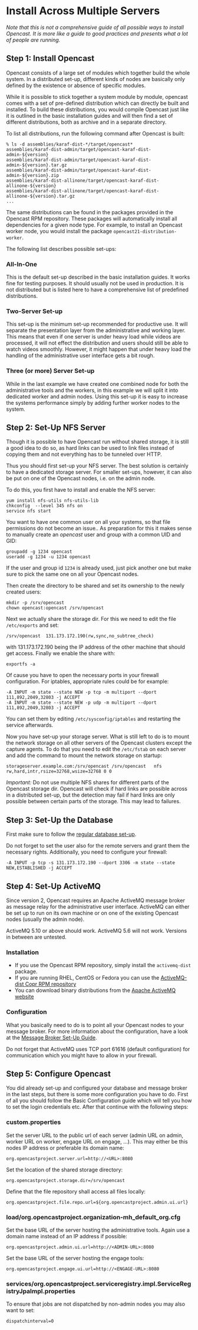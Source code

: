 Install Across Multiple Servers
===============================

*Note that this is not a comprehensive guide of all possible ways to install Opencast. It is more like a guide to good
practices and presents what a lot of people are running.*


Step 1: Install Opencast
--------------------------

Opencast consists of a large set of modules which together build the whole system. In a distributed set-up, different
kinds of nodes are basically only defined by the existence or absence of specific modules.

While it is possible to stick together a system module by module, opencast comes with a set of pre-defined distribution
which can directly be built and installed. To build these distributions, you would compile Opencast just like it is
outlined in the basic installation guides and will then find a set of different distributions, both as archive and in a
separate directory.

To list all distributions, run the following command after Opencast is built:

    % ls -d assemblies/karaf-dist-*/target/opencast*
    assemblies/karaf-dist-admin/target/opencast-karaf-dist-admin-${version}
    assemblies/karaf-dist-admin/target/opencast-karaf-dist-admin-${version}.tar.gz
    assemblies/karaf-dist-admin/target/opencast-karaf-dist-admin-${version}.zip
    assemblies/karaf-dist-allinone/target/opencast-karaf-dist-allinone-${version}
    assemblies/karaf-dist-allinone/target/opencast-karaf-dist-allinone-${version}.tar.gz
    ...


The same distributions can be found in the packages provided in the Opencast RPM repository.  These packages will
automatically install all dependencies for a given node type. For example, to install an Opencast worker node, you would
install the package `opencast21-distribution-worker`.

The following list describes possible set-ups:

### All-In-One

This is the default set-up described in the basic installation guides. It works fine for testing purposes. It should
usually not be used in production. It is not distributed but is listed here to have a comprehensive list of predefined
distributions.


### Two-Server Set-up

This set-up is the minimum set-up recommended for productive use. It will separate the presentation layer from the
administrative and working layer. This means that even if one server is under heavy load while videos are processed, it
will not effect the distribution and users should still be able to watch videos smoothly. However, it might happen that
under heavy load the handling of the administrative user interface gets a bit rough.


### Three (or more) Server Set-up

While in the last example we have created one combined node for both the administrative tools and the workers, in this
example we will split it into dedicated worker and admin nodes. Using this set-up it is easy to increase the systems
performance simply by adding further worker nodes to the system.



Step 2: Set-Up NFS Server
-------------------------

Though it is possible to have Opencast run without shared storage, it is still a good idea to do so, as hard links can
be used to link files instead of copying them and not everything has to be tunneled over HTTP.

Thus you should first set-up your NFS server. The best solution is certainly to have a dedicated storage server. For
smaller set-ups, however, it can also be put on one of the Opencast nodes, i.e. on the admin node.

To do this, you first have to install and enable the NFS server:

    yum install nfs-utils nfs-utils-lib
    chkconfig  --level 345 nfs on
    service nfs start

You want to have one common user on all your systems, so that file permissions do not become an issue.. As preparation
for this it makes sense to manually create an *opencast* user and group with a common UID and GID:

    groupadd -g 1234 opencast
    useradd -g 1234 -u 1234 opencast

If the user and group id `1234` is already used, just pick another one but make sure to pick the same one on all your
Opencast nodes.

Then create the directory to be shared and set its ownership to the newly created users:

    mkdir -p /srv/opencast
    chown opencast:opencast /srv/opencast

Next we actually share the storage dir. For this we need to edit the file `/etc/exports` and set:

    /srv/opencast  131.173.172.190(rw,sync,no_subtree_check)

with 131.173.172.190 being the IP address of the other machine that should get access. Finally we enable the share with:

    exportfs -a

Of cause you have to open the necessary ports in your firewall configuration.  For iptables, appropriate rules could be
for example:

    -A INPUT -m state --state NEW -p tcp -m multiport --dport 111,892,2049,32803 -j ACCEPT
    -A INPUT -m state --state NEW -p udp -m multiport --dport 111,892,2049,32803 -j ACCEPT

You can set them by editing `/etc/sysconfig/iptables` and restarting the service afterwards.

Now you have set-up your storage server. What is still left to do is to mount the network storage on all other servers
of the Opencast clusters except the capture agents. To do that you need to edit the `/etc/fstab` on each server and add
the command to mount the network storage on startup:

    storageserver.example.com:/srv/opencast /srv/opencast   nfs rw,hard,intr,rsize=32768,wsize=32768 0 0

*Important:* Do not use multiple NFS shares for different parts of the Opencast storage dir. Opencast will check if
hard links are possible across in a distributed set-up, but the detection may fail if hard links are only possible
between certain parts of the storage. This may lead to failures.



Step 3: Set-Up the Database
---------------------------

First make sure to follow the [regular database set-up](../configuration/database.md).

Do not forget to set the user also for the remote servers and grant them the necessary rights. Additionally, you need to
configure your firewall:

    -A INPUT -p tcp -s 131.173.172.190 --dport 3306 -m state --state NEW,ESTABLISHED -j ACCEPT



Step 4: Set-Up ActiveMQ
-----------------------

Since version 2, Opencast requires an Apache ActiveMQ message broker as message relay for the administrative user
interface. ActiveMQ can either be set up to run on its own machine or on one of the existing Opencast nodes (usually the
admin node).

ActiveMQ 5.10 or above should work. ActiveMQ 5.6 will not work. Versions in between are untested.


### Installation

 - If you use the Opencast RPM repository, simply install the `activemq-dist` package.
 - If you are running RHEL, CentOS or Fedora you can use the [ActiveMQ-dist Copr RPM repository
   ](https://copr.fedoraproject.org/coprs/lkiesow/apache-activemq-dist/)
 - You can download binary distributions from the [Apache ActiveMQ website](http://activemq.apache.org/download.html)


### Configuration

What you basically need to do is to point all your Opencast nodes to your message broker. For more information about
the configuration, have a look at the [Message Broker Set-Up Guide](../configuration/message-broker.md).

Do not forget that ActiveMQ uses TCP port 61616 (default configuration) for communication which you might have to allow
in your firewall.


Step 5: Configure Opencast
----------------------------

You did already set-up and configured your database and message broker in the last steps, but there is some more
configuration you have to do. First of all you should follow the Basic Configuration guide which will tell you how to
set the login credentials etc. After that continue with the following steps:

### custom.properties

Set the server URL to the public url of each server (admin URL on admin, worker URL on worker, engage URL on engage, …).
This may either be this nodes IP address or preferable its domain name:

    org.opencastproject.server.url=http://<URL>:8080

Set the location of the shared storage directory:

    org.opencastproject.storage.dir=/srv/opencast

Define that the file repository shall access all files locally:

    org.opencastproject.file.repo.url=${org.opencastproject.admin.ui.url}

### load/org.opencastproject.organization-mh_default_org.cfg

Set the base URL of the server hosting the administrative tools. Again use a domain name instead of an IP address if
possible:

    org.opencastproject.admin.ui.url=http://<ADMIN-URL>:8080

Set the base URL of the server hosting the engage tools:

    org.opencastproject.engage.ui.url=http://<ENGAGE-URL>:8080

### services/org.opencastproject.serviceregistry.impl.ServiceRegistryJpaImpl.properties

To ensure that jobs are not dispatched by non-admin nodes you may also want to set:

    dispatchinterval=0
